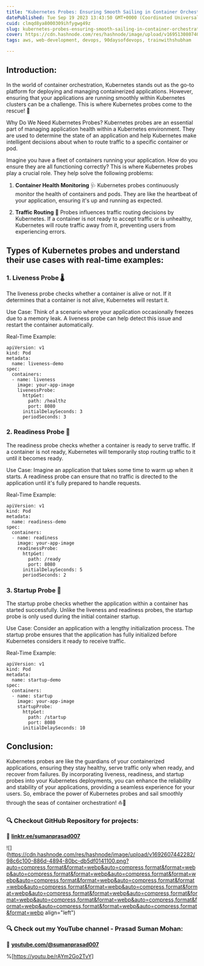 ```yaml
---
title: "Kubernetes Probes: Ensuring Smooth Sailing in Container Orchestration ⛵"
datePublished: Tue Sep 19 2023 13:43:50 GMT+0000 (Coordinated Universal Time)
cuid: clmqd8ya8000309ihfygwg49z
slug: kubernetes-probes-ensuring-smooth-sailing-in-container-orchestration
cover: https://cdn.hashnode.com/res/hashnode/image/upload/v1695130807401/1d181d98-d5e2-4720-a57e-7af5249a81ed.gif
tags: aws, web-development, devops, 90daysofdevops, trainwithshubham

---
```


## Introduction:

In the world of container orchestration, Kubernetes stands out as the go-to platform for deploying and managing containerized applications. However, ensuring that your applications are running smoothly within Kubernetes clusters can be a challenge. This is where Kubernetes probes come to the rescue! 🚀

Why Do We Need Kubernetes Probes? Kubernetes probes are an essential part of managing application health within a Kubernetes environment. They are used to determine the state of an application and help Kubernetes make intelligent decisions about when to route traffic to a specific container or pod.

Imagine you have a fleet of containers running your application. How do you ensure they are all functioning correctly? This is where Kubernetes probes play a crucial role. They help solve the following problems:

1. **Container Health Monitoring** 🩺 Kubernetes probes continuously monitor the health of containers and pods. They are like the heartbeat of your application, ensuring it's up and running as expected.
    
2. **Traffic Routing** 🚦 Probes influences traffic routing decisions by Kubernetes. If a container is not ready to accept traffic or is unhealthy, Kubernetes will route traffic away from it, preventing users from experiencing errors.
    

## Types of Kubernetes probes and understand their use cases with real-time examples:

### **1\. Liveness Probe** 🌡️

The liveness probe checks whether a container is alive or not. If it determines that a container is not alive, Kubernetes will restart it.

Use Case: Think of a scenario where your application occasionally freezes due to a memory leak. A liveness probe can help detect this issue and restart the container automatically.

Real-Time Example:

```plaintext
apiVersion: v1
kind: Pod
metadata:
  name: liveness-demo
spec:
  containers:
  - name: liveness
    image: your-app-image
    livenessProbe:
      httpGet:
        path: /healthz
        port: 8080
      initialDelaySeconds: 3
      periodSeconds: 3
```

### **2\. Readiness Probe** 🏃

The readiness probe checks whether a container is ready to serve traffic. If a container is not ready, Kubernetes will temporarily stop routing traffic to it until it becomes ready.

Use Case: Imagine an application that takes some time to warm up when it starts. A readiness probe can ensure that no traffic is directed to the application until it's fully prepared to handle requests.

Real-Time Example:

```plaintext
apiVersion: v1
kind: Pod
metadata:
  name: readiness-demo
spec:
  containers:
  - name: readiness
    image: your-app-image
    readinessProbe:
      httpGet:
        path: /ready
        port: 8080
      initialDelaySeconds: 5
      periodSeconds: 2
```

### **3\. Startup Probe** 🚀

The startup probe checks whether the application within a container has started successfully. Unlike the liveness and readiness probes, the startup probe is only used during the initial container startup.

Use Case: Consider an application with a lengthy initialization process. The startup probe ensures that the application has fully initialized before Kubernetes considers it ready to receive traffic.

Real-Time Example:

```plaintext
apiVersion: v1
kind: Pod
metadata:
  name: startup-demo
spec:
  containers:
  - name: startup
    image: your-app-image
    startupProbe:
      httpGet:
        path: /startup
        port: 8080
      initialDelaySeconds: 10
```

## Conclusion:

Kubernetes probes are like the guardians of your containerized applications, ensuring they stay healthy, serve traffic only when ready, and recover from failures. By incorporating liveness, readiness, and startup probes into your Kubernetes deployments, you can enhance the reliability and stability of your applications, providing a seamless experience for your users. So, embrace the power of Kubernetes probes and sail smoothly through the seas of container orchestration! ⛵🌊

### **🔍 Checkout GitHub Repository for projects:**

**🔗** [**linktr.ee/sumanprasad007**](http://linktr.ee/sumanprasad007)

![](https://cdn.hashnode.com/res/hashnode/image/upload/v1692607442282/98c6c100-886d-4894-80bc-db5df0141100.png?auto=compress,format&format=webp&auto=compress,format&format=webp&auto=compress,format&format=webp&auto=compress,format&format=webp&auto=compress,format&format=webp&auto=compress,format&format=webp&auto=compress,format&format=webp&auto=compress,format&format=webp&auto=compress,format&format=webp&auto=compress,format&format=webp&auto=compress,format&format=webp&auto=compress,format&format=webp&auto=compress,format&format=webp&auto=compress,format&format=webp align="left")

### **🔍 Check out my YouTube channel - Prasad Suman Mohan:**

🔗 [**youtube.com/@sumanprasad007**](http://youtube.com/@sumanprasad007)

%[https://youtu.be/rAYm2Go2TvY]